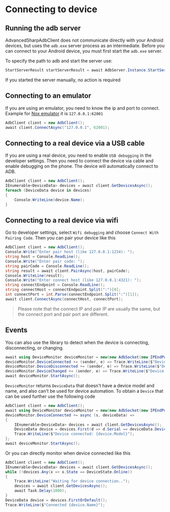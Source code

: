 # Connecting to device

## Running the adb server
AdvancedSharpAdbClient does not communicate directly with your Android devices, but uses the `adb.exe` server process as an intermediate. Before you can connect to your Android device, you must first start the `adb.exe` server.

To specify the path to adb and start the server use:
```csharp
StartServerResult startServerResult = await AdbServer.Instance.StartServerAsync("platform-tools\\adb.exe", false, CancellationToken.None);
```
If you started the server manually, no action is required

## Connecting to an emulator
If you are using an emulator, you need to know the ip and port to connect. Example for [Nox emulator](https://en.bignox.com/) it is `127.0.0.1:62001`
```csharp
AdbClient client = new AdbClient();
await client.ConnectAsync("127.0.0.1", 62001);
```

## Connecting to a real device via a USB cable
If you are using a real device, you need to enable `USB debugging` in the developer settings. Then you need to connect the device via cable and enable debugging on the phone. The device will automatically connect to ADB.
```csharp
AdbClient client = new AdbClient();
IEnumerable<DeviceData> devices = await client.GetDevicesAsync();
foreach (DeviceData device in devices)
{
    Console.WriteLine(device.Name);
}
```

## Connecting to a real device via wifi
Go to developer settings, select `Wifi debugging` and choose `Connect With Pairing Code`. Then you can pair your device like this
```csharp
AdbClient client = new AdbClient();
Console.Write("Enter pair host (like 127.0.0.1:1234): ");
string host = Console.ReadLine();
Console.Write("Enter pair code: ");
string pairCode = Console.ReadLine();
string result = await client.PairAsync(host, pairCode);
Console.WriteLine(result);
Console.Write("Enter connect host (like 127.0.0.1:4321): ");
string connectEndpoint = Console.ReadLine();
string connectHost = connectEndpoint.Split(":")[0];
int connectPort = int.Parse(connectEndpoint.Split(":")[1]);
await client.ConnectAsync(connectHost, connectPort);
```

> Please note that the connect IP and pair IP are usually the same, but the connect port and pair port are different.

## Events
You can also use the library to detect when the device is connecting, disconnecting, or changing.
```csharp
await using DeviceMonitor deviceMonitor = new(new AdbSocket(new IPEndPoint(IPAddress.Loopback, AdbClient.AdbServerPort)));
deviceMonitor.DeviceConnected += (sender, e) => Trace.WriteLine($"Device connected: {e.Device}");
deviceMonitor.DeviceDisconnected += (sender, e) => Trace.WriteLine($"Device disconnected: {e.Device}");
deviceMonitor.DeviceChanged += (sender, e) => Trace.WriteLine($"Device state changed: {e.Device} {e.OldState} -> {e.NewState}");
await deviceMonitor.StartAsync();
```

`DeviceMonitor` returns `DeviceData` that doesn't have a device model and name, and also can't be used for device automation. To obtain a `Device` that can be used further use the following code
```csharp
AdbClient client = new AdbClient();
await using DeviceMonitor deviceMonitor = new(new AdbSocket(new IPEndPoint(IPAddress.Loopback, AdbClient.AdbServerPort)));
deviceMonitor.DeviceConnected += async (s, deviceData) =>
{
    IEnumerable<DeviceData> devices = await client.GetDevicesAsync();
    DeviceData device = devices.First(d => d.Serial == deviceData.Device.Serial);
    Trace.WriteLine($"Device connected: {device.Model}");
};
await deviceMonitor.StartAsync();
```

Or you can directly monitor when device connected like this
```csharp
AdbClient client = new AdbClient();
IEnumerable<DeviceData> devices = await client.GetDevicesAsync();
while (!devices.Any(x => x.State == DeviceState.Online)) 
{
    Trace.WriteLine("Waiting for device connection..");
    devices = await client.GetDevicesAsync();
    await Task.Delay(1000);
}
DeviceData device = devices.FirstOrDefault();
Trace.WriteLine($"Connected {device.Name}");
```

